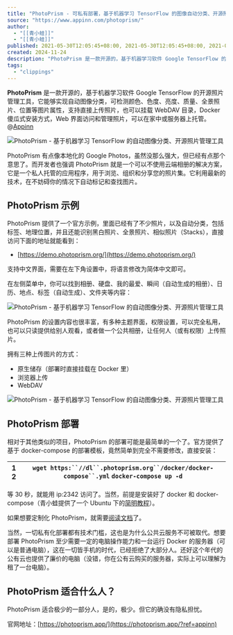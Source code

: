 ```yaml
---
title: "PhotoPrism - 可私有部署，基于机器学习 TensorFlow 的图像自动分类、开源照片管理工具，类本地化 Google Photos 服务 - 小众软件"
source: "https://www.appinn.com/photoprism/"
author:
  - "[[青小蛙]]"
  - "[[青小蛙]]"
published: 2021-05-30T12:05:45+08:00, 2021-05-30T12:05:45+08:00, 2021-05-30T12:05:45+0800
created: 2024-11-24
description: "PhotoPrism 是一款开源的，基于机器学习软件 Google TensorFlow 的开源照片管理工具，它能够实现自动图像分类，可检测颜色、色度、亮度、质量、全景照片、位置等图片属性，支持直接上传照片，也可以挂载 WebDAV 目录，Docker 傻瓜式安装方式，Web"
tags:
  - "clippings"
---
```

**PhotoPrism** 是一款开源的，基于机器学习软件 Google TensorFlow 的开源照片管理工具，它能够实现自动图像分类，可检测颜色、色度、亮度、质量、全景照片、位置等图片属性，支持直接上传照片，也可以挂载 WebDAV 目录，Docker 傻瓜式安装方式，Web 界面访问和管理照片，可以在家中或服务器上托管。@[Appinn](https://www.appinn.com/photoprism/)

![PhotoPrism - 基于机器学习 TensorFlow 的自动图像分类、开源照片管理工具](https://static2.appinn.com/images/202105/photoprism.jpg)

PhotoPrism 有点像本地化的 Google Photos，虽然没那么强大，但已经有点那个意思了。而开发者也强调 PhotoPrism 就是一个可以不使用云端相册的解决方案，它是一个私人托管的应用程序，用于浏览、组织和分享您的照片集。它利用最新的技术，在不妨碍你的情况下自动标记和查找图片。

## PhotoPrism 示例

PhotoPrism 提供了一个官方示例，里面已经有了不少照片，以及自动分类，包括标签、地理位置，并且还能识别黑白照片、全景照片、相似照片（Stacks），直接访问下面的地址就能看到：

- [https://demo.photoprism.org/](https://demo.photoprism.org/)

支持中文界面，需要在左下角设置中，将语言修改为简体中文即可。

在左侧菜单中，你可以找到相册、硬盘、我的最爱、瞬间（自动生成的相册）、日历、地点、标签（自动生成）、文件夹等内容：

![PhotoPrism - 基于机器学习 TensorFlow 的自动图像分类、开源照片管理工具](https://static2.appinn.com/images/202105/screen-appinn2021-05-30_11_24_59.jpg)

PhotoPrism 的设置内容也很丰富，有多种主题界面，权限设置，可以完全私用，也可以只读提供给别人观看，或者做一个公共相册，让任何人（或有权限）上传照片。

拥有三种上传图片的方式：

- 原生储存（部署时直接挂载在 Docker 里）
- 浏览器上传
- WebDAV

![PhotoPrism - 基于机器学习 TensorFlow 的自动图像分类、开源照片管理工具](https://static2.appinn.com/images/202105/screen-appinn2021-05-30_11_26_20.jpg)

## PhotoPrism 部署

相对于其他类似的项目，PhotoPrism 的部署可能是最简单的一个了。官方提供了基于 docker-compose 的部署模板，竟然简单到完全不需要修改，直接安装：

| 1  2 | `wget https:``//dl``.photoprism.org``/docker/docker-compose``.yml`  `docker-compose up -d` |
| --- | --- |

等 30 秒，就能用 ip:2342 访问了。当然，前提是安装好了 docker 和 docker-compose（青小蛙提供了一个 Ubuntu 下的[简明教程](https://meta.appinn.net/t/topic/3284)）。

如果想要定制化 PhotoPrism，就需要[阅读文档](https://docs.photoprism.org/getting-started/)了。

当然，一切私有化部署都有技术门槛，这也是为什么公共云服务不可被取代。想要部署 PhotoPrism 至少需要一定的电脑操作能力和一台运行 Docker 的服务器（可以是普通电脑），这在一切皆手机的时代，已经拒绝了大部分人。还好这个年代的公有云也提供了廉价的电脑（没错，你在公有云购买的服务器，实际上可以理解为租了一台电脑）。

## PhotoPrism 适合什么人？

PhotoPrism 适合极少的一部分人，是的，极少。但它的确没有隐私担忧。

官网地址：[https://photoprism.app/](https://photoprism.app/?ref=appinn)